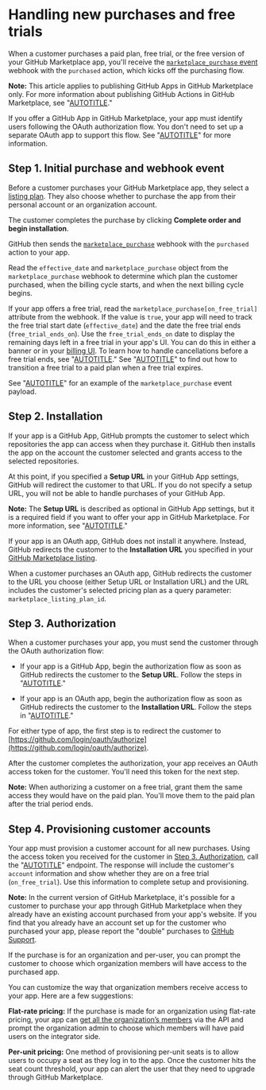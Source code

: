 # Handling new purchases and free trials

When a customer purchases a paid plan, free trial, or the free version of your GitHub Marketplace app, you'll receive the [`marketplace_purchase` event](/marketplace/integrating-with-the-github-marketplace-api/github-marketplace-webhook-events) webhook with the `purchased` action, which kicks off the purchasing flow.

<div class="ghd-spotlight ghd-spotlight-note border rounded-1 my-3 p-3 f5 color-border-accent-emphasis color-bg-accent">

**Note:** This article applies to publishing GitHub Apps in GitHub Marketplace only. For more information about publishing GitHub Actions in GitHub Marketplace, see "[AUTOTITLE](/actions/creating-actions/publishing-actions-in-github-marketplace)."

</div>

<div class="ghd-spotlight ghd-spotlight-warning border rounded-1 my-3 p-3 f5 color-border-danger-emphasis color-bg-danger">

If you offer a GitHub App in GitHub Marketplace, your app must identify users following the OAuth authorization flow. You don't need to set up a separate OAuth app to support this flow. See "[AUTOTITLE](/apps/creating-github-apps/authenticating-with-a-github-app/authenticating-with-a-github-app-on-behalf-of-a-user)" for more information.

</div>

## Step 1. Initial purchase and webhook event

Before a customer purchases your GitHub Marketplace app, they select a [listing plan](/apps/github-marketplace/selling-your-app-on-github-marketplace/pricing-plans-for-github-marketplace-apps). They also choose whether to purchase the app from their personal account or an organization account.

The customer completes the purchase by clicking **Complete order and begin installation**.

GitHub then sends the [`marketplace_purchase`](/webhooks/webhook-events-and-payloads#marketplace_purchase) webhook with the `purchased` action to your app.

Read the `effective_date` and `marketplace_purchase` object from the `marketplace_purchase` webhook to determine which plan the customer purchased, when the billing cycle starts, and when the next billing cycle begins.

If your app offers a free trial, read the `marketplace_purchase[on_free_trial]` attribute from the webhook. If the value is `true`, your app will need to track the free trial start date (`effective_date`) and the date the free trial ends (`free_trial_ends_on`). Use the `free_trial_ends_on` date to display the remaining days left in a free trial in your app's UI. You can do this in either a banner or in your [billing UI](/apps/github-marketplace/selling-your-app-on-github-marketplace/billing-customers#providing-billing-services-in-your-apps-ui). To learn how to handle cancellations before a free trial ends, see "[AUTOTITLE](/apps/github-marketplace/using-the-github-marketplace-api-in-your-app/handling-plan-cancellations)." See "[AUTOTITLE](/apps/github-marketplace/using-the-github-marketplace-api-in-your-app/handling-plan-changes)" to find out how to transition a free trial to a paid plan when a free trial expires.

See "[AUTOTITLE](/apps/github-marketplace/using-the-github-marketplace-api-in-your-app/webhook-events-for-the-github-marketplace-api)" for an example of the `marketplace_purchase` event payload.

## Step 2. Installation

If your app is a GitHub App, GitHub prompts the customer to select which repositories the app can access when they purchase it. GitHub then installs the app on the account the customer selected  and grants access to the selected repositories.

At this point, if you specified a **Setup URL** in your GitHub App settings, GitHub will redirect the customer to that URL. If you do not specify a setup URL, you will not be able to handle purchases of your GitHub App.

<div class="ghd-spotlight ghd-spotlight-note border rounded-1 my-3 p-3 f5 color-border-accent-emphasis color-bg-accent">

**Note:** The **Setup URL** is described as optional in GitHub App settings, but it is a required field if you want to offer your app in GitHub Marketplace. For more information, see "[AUTOTITLE](/apps/creating-github-apps/registering-a-github-app/about-the-setup-url)."

</div>

If your app is an OAuth app, GitHub does not install it anywhere. Instead, GitHub redirects the customer to the **Installation URL** you specified in your [GitHub Marketplace listing](/apps/github-marketplace/listing-an-app-on-github-marketplace/writing-a-listing-description-for-your-app#listing-urls).

When a customer purchases an OAuth app, GitHub redirects the customer to the URL you choose (either Setup URL or Installation URL) and the URL includes the customer's selected pricing plan as a query parameter: `marketplace_listing_plan_id`.

## Step 3. Authorization

When a customer purchases your app, you must send the customer through the OAuth authorization flow:

- If your app is a GitHub App, begin the authorization flow as soon as GitHub redirects the customer to the **Setup URL**. Follow the steps in "[AUTOTITLE](/apps/creating-github-apps/authenticating-with-a-github-app/authenticating-with-a-github-app-on-behalf-of-a-user)."

- If your app is an OAuth app, begin the authorization flow as soon as GitHub redirects the customer to the **Installation URL**. Follow the steps in "[AUTOTITLE](/apps/oauth-apps/building-oauth-apps/authorizing-oauth-apps)."

For either type of app, the first step is to redirect the customer to [https://github.com/login/oauth/authorize](https://github.com/login/oauth/authorize).

After the customer completes the authorization, your app receives an OAuth access token for the customer. You'll need this token for the next step.

<div class="ghd-spotlight ghd-spotlight-note border rounded-1 my-3 p-3 f5 color-border-accent-emphasis color-bg-accent">

**Note:** When authorizing a customer on a free trial, grant them the same access they would have on the paid plan.  You'll move them to the paid plan after the trial period ends.

</div>

## Step 4. Provisioning customer accounts

Your app must provision a customer account for all new purchases. Using the access token you received for the customer in [Step 3. Authorization](#step-3-authorization), call the "[AUTOTITLE](/rest/apps#list-subscriptions-for-the-authenticated-user)" endpoint. The response will include the customer's `account` information and show whether they are on a free trial (`on_free_trial`). Use this information to complete setup and provisioning.

<div class="ghd-spotlight ghd-spotlight-warning border rounded-1 my-3 p-3 f5 color-border-danger-emphasis color-bg-danger">

**Note:** In the current version of GitHub Marketplace, it's possible for a customer to purchase your app through GitHub Marketplace when they already have an existing account purchased from your app's website. If you find that you already have an account set up for the customer who purchased your app, please report the "double" purchases to [GitHub Support](https://github.com/contact).

</div>

If the purchase is for an organization and per-user, you can prompt the customer to choose which organization members will have access to the purchased app.

You can customize the way that organization members receive access to your app. Here are a few suggestions:

**Flat-rate pricing:** If the purchase is made for an organization using flat-rate pricing, your app can [get all the organization’s members](/rest/orgs#list-organization-members) via the API and prompt the organization admin to choose which members will have paid users on the integrator side.

**Per-unit pricing:** One method of provisioning per-unit seats is to allow users to occupy a seat as they log in to the app. Once the customer hits the seat count threshold, your app can alert the user that they need to upgrade through GitHub Marketplace.
